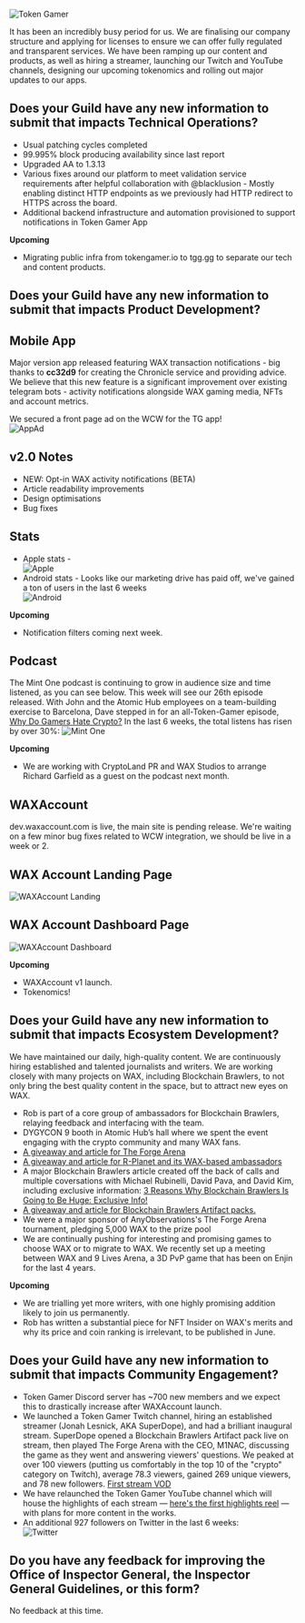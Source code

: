 ![Token Gamer](https://tokengamer.io/wp-content/uploads/2021/12/tg_logo_text_v2.png)

It has been an incredibly busy period for us. We are finalising our company structure and applying for licenses to ensure we can offer fully regulated and transparent services. We have been ramping up our content and products, as well as hiring a streamer, launching our Twitch and YouTube channels, designing our upcoming tokenomics and rolling out major updates to our apps.

## Does your Guild have any new information to submit that impacts Technical Operations?

* Usual patching cycles completed
* 99.995% block producing availability since last report
* Upgraded AA to 1.3.13
* Various fixes around our platform to meet validation service requirements after helpful collaboration with @blacklusion - Mostly enabling distinct HTTP endpoints as we previously had HTTP redirect to HTTPS across the board.
* Additional backend infrastructure and automation provisioned to support notifications in Token Gamer App

**Upcoming**
* Migrating public infra from tokengamer.io to tgg.gg to separate our tech and content products. 


## Does your Guild have any new information to submit that impacts Product Development?
## Mobile App
Major version app released featuring WAX transaction notifications - big thanks to **cc32d9** for creating the Chronicle service and providing advice. We believe that this new feature is a significant improvement over existing telegram bots - activity notifications alongside WAX gaming media, NFTs and account metrics.

We secured a front page ad on the WCW for the TG app! \
![AppAd](https://tokengamer.io/wp-content/uploads/2022/05/wcw_tg_banner.png)
## v2.0 Notes
* NEW: Opt-in WAX activity notifications (BETA)
* Article readability improvements
* Design optimisations
* Bug fixes

## Stats
* Apple stats - \
![Apple](https://tokengamer.io/wp-content/uploads/2022/05/tg_app_ios_20220531.png)
* Android stats - Looks like our marketing drive has paid off, we've gained a ton of users in the last 6 weeks \
![Android](https://tokengamer.io/wp-content/uploads/2022/05/tg_app_android_20220531.png) 

**Upcoming**
* Notification filters coming next week.

## Podcast
The Mint One podcast is continuing to grow in audience size and time listened, as you can see below. This week will see our 26th episode released.
With John and the Atomic Hub employees on a team-building exercise to Barcelona, Dave stepped in for an all-Token-Gamer episode, [Why Do Gamers Hate Crypto?](https://tokengamer.io/mint-one-podcast-episode-25-why-do-gamers-hate-crypto/)
In the last 6 weeks, the total listens has risen by over 30%:
![Mint One](https://tokengamer.io/wp-content/uploads/2022/05/unknown.png)

**Upcoming**
* We are working with CryptoLand PR and WAX Studios to arrange Richard Garfield as a guest on the podcast next month.

## WAXAccount
dev.waxaccount.com is live, the main site is pending release. We're waiting on a few minor bug fixes related to WCW integration, we should be live in a week or 2.

## WAX Account Landing Page
![WAXAccount Landing](https://tokengamer.io/wp-content/uploads/2022/05/waxaccount_landing_20220531.png)

## WAX Account Dashboard Page
![WAXAccount Dashboard](https://tokengamer.io/wp-content/uploads/2022/05/waxaccount_dashboard_20220531.png)

**Upcoming**
* WAXAccount v1 launch.
* Tokenomics!

## Does your Guild have any new information to submit that impacts Ecosystem Development?
We have maintained our daily, high-quality content. We are continuously hiring established and talented journalists and writers. We are working closely with many projects on WAX, including Blockchain Brawlers, to not only bring the best quality content in the space, but to attract new eyes on WAX.

* Rob is part of a core group of ambassadors for Blockchain Brawlers, relaying feedback and interfacing with the team.
* DYGYCON 9 booth in Atomic Hub’s hall where we spent the event engaging with the crypto community and many WAX fans.
* [A giveaway and article for The Forge Arena](https://tokengamer.io/were-giving-away-10-nft-skins-for-competitive-fps-the-forge-arena/)
* [A giveaway and article for R-Planet and its WAX-based ambassadors](https://tokengamer.io/500-worth-of-nfts-to-giveaway-token-gamer-x-r-planet/)
* A major Blockchain Brawlers article created off the back of calls and multiple coversations with Michael Rubinelli, David Pava, and David Kim, including exclusive information: [3 Reasons Why Blockchain Brawlers Is Going to Be Huge: Exclusive Info!](https://tokengamer.io/3-reasons-why-blockchain-brawlers-is-going-to-be-huge-exclusive-info/)
* [A giveaway and article for Blockchain Brawlers Artifact packs.](https://tokengamer.io/giveaway-5-artifact-packs-for-play-to-earn-giant-blockchain-brawlers/)
* We were a major sponsor of AnyObservations's The Forge Arena tournament, pledging 5,000 WAX to the prize pool
* We are continually pushing for interesting and promising games to choose WAX or to migrate to WAX. We recently set up a meeting between WAX and 9 Lives Arena, a 3D PvP game that has been on Enjin for the last 4 years.

**Upcoming**
* We are trialling yet more writers, with one highly promising addition likely to join us permanently.
* Rob has written a substantial piece for NFT Insider on WAX's merits and why its price and coin ranking is irrelevant, to be published in June.

## Does your Guild have any new information to submit that impacts Community Engagement?
* Token Gamer Discord server has ~700 new members and we expect this to drastically increase after WAXAccount launch.
* We launched a Token Gamer Twitch channel, hiring an established streamer (Jonah Lesnick, AKA SuperDope), and had a brilliant inaugural stream. SuperDope opened a Blockchain Brawlers Artifact pack live on stream, then played The Forge Arena with the CEO, M1NAC, discussing the game as they went and answering viewers' questions. We peaked at over 100 viewers (putting us comfortably in the top 10 of the "crypto" category on Twitch), average 78.3 viewers, gained 269 unique viewers, and 78 new followers. [First stream VOD](https://www.twitch.tv/videos/1309806912)
* We have relaunched the Token Gamer YouTube channel which will house the highlights of each stream — [here's the first highlights reel](https://youtu.be/Vmnd8T5uZM8) — with plans for more content in the works.
* An additional 927 followers on Twitter in the last 6 weeks: \
![Twitter](https://tokengamer.io/wp-content/uploads/2022/05/twith-31-05-22-scaled.jpg) 


## Do you have any feedback for improving the Office of Inspector General, the Inspector General Guidelines, or this form?
No feedback at this time.

